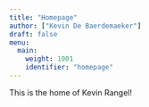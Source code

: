 ```yaml
---
title: "Homepage"
author: ["Kevin De Baerdemaeker"]
draft: false
menu:
  main:
    weight: 1001
    identifier: "homepage"
---
```


This is the home of Kevin Rangel!
